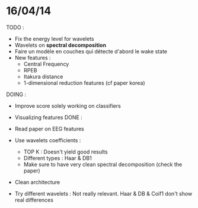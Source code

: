 # 16/04/14

TODO :

- Fix the energy level for wavelets
- Wavelets on **spectral decomposition**
- Faire un modèle en couches qui détecte d'abord le wake state
- New features :
  - Central Frequency
  - RPEB
  - Itakura distance
  - 1-dimensional reduction features (cf paper korea)


DOING :
- Improve score solely working on classifiers
- Visualizing features
DONE :
- Read paper on EEG features
- Use wavelets coefficients :
  - TOP K : Doesn't yield good results
  - Different types : Haar & DB1
  - Make sure to have very clean spectral decomposition (check the paper)
- Clean architecture

- Try different wavelets : Not really relevant. Haar & DB & Coif1 don't show real differences
